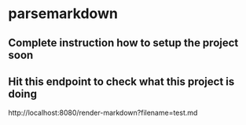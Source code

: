 # parsemarkdown

## Complete instruction how to setup the project soon

## Hit this endpoint to check what this project is doing

http://localhost:8080/render-markdown?filename=test.md

